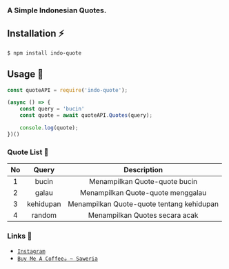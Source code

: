 ### A Simple Indonesian Quotes.

## **Installation ⚡**
```
$ npm install indo-quote
```
## **Usage 🔰**
```js
const quoteAPI = require('indo-quote');

(async () => {
    const query = 'bucin'
    const quote = await quoteAPI.Quotes(query);

    console.log(quote);
})()
```
### **Quote List 📕**
| No | Query | Description |
| :-: | :-----: | :---------: |
| 1 | bucin | Menampilkan Quote-quote bucin |
| 2 | galau | Menampilkan Quote-quote menggalau |
| 3 | kehidupan | Menampilkan Quote-quote tentang kehidupan |
| 4 | random | Menampilkan Quotes secara acak |

### **Links 🔗**
* [`Instagram`](https://www.instagram.com/whyutamuu_)
* [`Buy Me A Coffee☕ ~ Saweria`](https://saweria.co/RayyNihBOSS)
